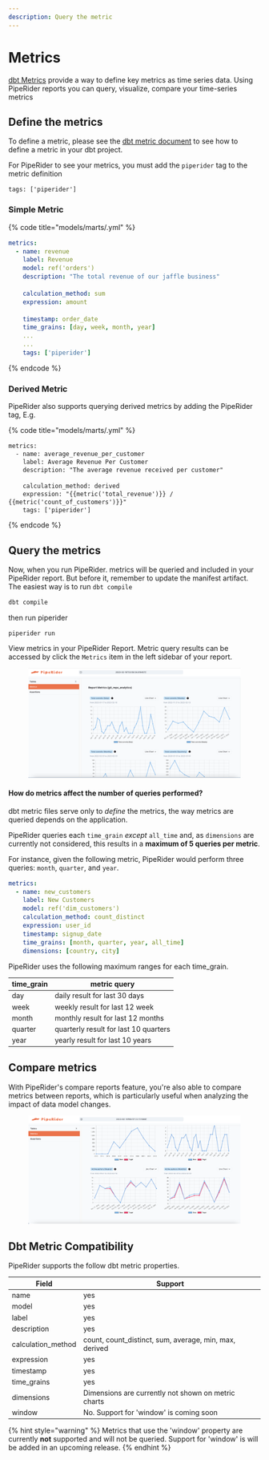 ```yaml
---
description: Query the metric
---
```


# Metrics

[dbt Metrics](https://docs.getdbt.com/docs/build/metrics) provide a way to define key metrics as time series data. Using PipeRider reports you can query, visualize, compare your time-series metrics

## Define the metrics

To define a metric, please see the [dbt metric document](https://docs.getdbt.com/docs/build/metrics#defining-a-metric) to see how to define a metric in your dbt project.

For PipeRider to see your metrics, you must add the `piperider` tag to the metric definition

```
tags: ['piperider']
```

### Simple Metric

{% code title="models/marts/<metric>.yml" %}
```yaml
metrics:
  - name: revenue
    label: Revenue
    model: ref('orders')
    description: "The total revenue of our jaffle business"

    calculation_method: sum
    expression: amount 

    timestamp: order_date
    time_grains: [day, week, month, year]
    ...
    ...
    tags: ['piperider']
```
{% endcode %}

### Derived Metric

PipeRider also supports querying derived metrics by adding the PipeRider tag, E.g.

{% code title="models/marts/<derived-metric>.yml" %}
```
metrics:
  - name: average_revenue_per_customer
    label: Average Revenue Per Customer
    description: "The average revenue received per customer"

    calculation_method: derived
    expression: "{{metric('total_revenue')}} / {{metric('count_of_customers')}}"
    tags: ['piperider']
```
{% endcode %}

## Query the metrics

Now, when you run PipeRider. metrics will be queried and included in your PipeRider report. But before it, remember to update the manifest artifact. The easiest way is to run `dbt compile`

```bash
dbt compile
```

then run piperider

```
piperider run
```

View metrics in your PipeRider Report. Metric query results can be accessed by click the `Metrics`  item in the left sidebar of your report.

<figure><img src="../../.gitbook/assets/image.png" alt=""><figcaption></figcaption></figure>

#### How do metrics affect the number of queries performed?

dbt metric files serve only to _define_ the metrics, the way metrics are queried depends on the application.

PipeRider queries each `time_grain` _except_ `all_time` and, as `dimensions` are currently not considered, this results in a **maximum of 5 queries per metric**.

For instance, given the following metric, PipeRider would perform three queries: `month`, `quarter`, and `year`.

```yaml
metrics:
  - name: new_customers
    label: New Customers
    model: ref('dim_customers')
    calculation_method: count_distinct
    expression: user_id 
    timestamp: signup_date
    time_grains: [month, quarter, year, all_time]
    dimensions: [country, city]
```

PipeRider uses the following maximum ranges for each time\_grain.

| time\_grain | metric query                          |
| ----------- | ------------------------------------- |
| day         | daily result for last 30 days         |
| week        | weekly result for last 12 week        |
| month       | monthly result for last 12 months     |
| quarter     | quarterly result for last 10 quarters |
| year        | yearly result for last 10 years       |

## Compare metrics

With PipeRider's compare reports feature, you're also able to compare metrics between reports, which is particularly useful when analyzing the impact of data model changes.

<figure><img src="../../.gitbook/assets/image (1).png" alt=""><figcaption></figcaption></figure>



## Dbt Metric Compatibility

PipeRider supports the follow dbt metric properties.

| Field               | Support                                                 |
| ------------------- | ------------------------------------------------------- |
| name                | yes                                                     |
| model               | yes                                                     |
| label               | yes                                                     |
| description         | yes                                                     |
| calculation\_method | count, count\_distinct, sum, average, min, max, derived |
| expression          | yes                                                     |
| timestamp           | yes                                                     |
| time\_grains        | yes                                                     |
| dimensions          | Dimensions are currently not shown on metric charts     |
| window              | No. Support for 'window' is coming soon                 |

{% hint style="warning" %}
Metrics that use the 'window' property are currently **not** supported and will not be queried. Support for 'window' is will be added in an upcoming release.
{% endhint %}
